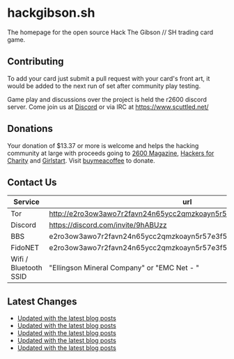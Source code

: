 # hackgibson.sh
The homepage for the open source Hack The Gibson // SH trading card game.


## Contributing

To add your card just submit a pull request with your card's front art, it would be added to the next run of set after community play testing.

Game play and discussions over the project is held the r2600 discord server. Come join us at [Discord](https://discord.com/invite/9hABUzz) or via IRC at https://www.scuttled.net/


## Donations

Your donation of $13.37 or more is welcome and helps the hacking community at large with proceeds going to [2600 Magazine](https://2600.com/), [Hackers for Charity](https://hackersforcharity.org) and [Girlstart](https://girlstart.org).  Visit [buymeacoffee](https://www.buymeacoffee.com/hackgibson.sh) to donate.


## Contact Us

Service | url
-|-
Tor | http://e2ro3ow3awo7r2favn24n65ycc2qmzkoayn5r57e3f56nvjwdcgg32ad.onion
Discord | https://discord.com/invite/9hABUzz
BBS | e2ro3ow3awo7r2favn24n65ycc2qmzkoayn5r57e3f56nvjwdcgg32ad.onion:23
FidoNET | e2ro3ow3awo7r2favn24n65ycc2qmzkoayn5r57e3f56nvjwdcgg32ad.onion:24554
Wifi / Bluetooth SSID | "Ellingson Mineral Company" or "EMC Net - <fidonet address>"

## Latest Changes
<!-- BLOG-POST-LIST:START -->
- [Updated with the latest blog posts](https://github.com/DFW2600/hackgibson.sh/commit/59c4e5c2521abd21ff335b5acef4b3a6e8d720c2)
- [Updated with the latest blog posts](https://github.com/DFW2600/hackgibson.sh/commit/c9fdd435de4c5614bb3153fe1e0c6a44e288ceb3)
- [Updated with the latest blog posts](https://github.com/DFW2600/hackgibson.sh/commit/037d91503930f97ef4e3be34ba4f1a01af259dbe)
- [Updated with the latest blog posts](https://github.com/DFW2600/hackgibson.sh/commit/8b491594e560126339639e5451615c63b9838dd9)
- [Updated with the latest blog posts](https://github.com/DFW2600/hackgibson.sh/commit/321e04bc3e057f385e8e280221e7059949ad5716)
<!-- BLOG-POST-LIST:END -->
